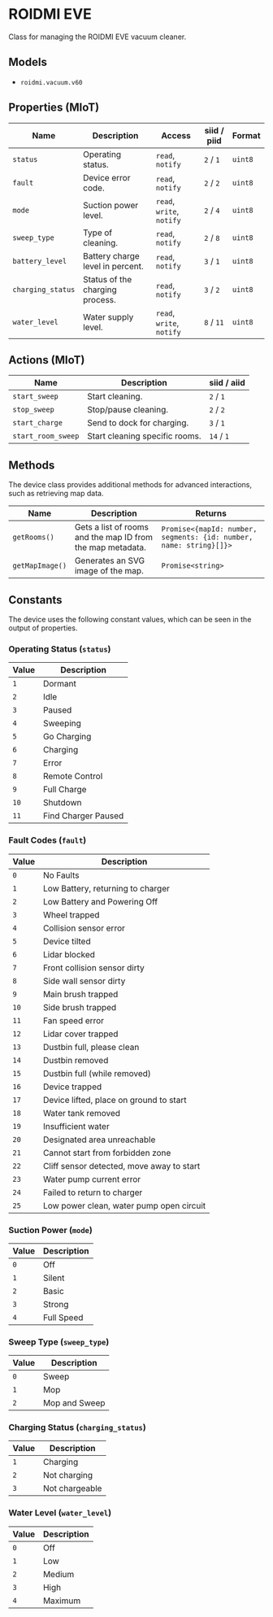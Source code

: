 # ROIDMI EVE

Class for managing the ROIDMI EVE vacuum cleaner.

## Models

- `roidmi.vacuum.v60`

## Properties (MIoT)

| Name            | Description                       | Access                 | siid / piid | Format |
| --------------- | --------------------------------- | ---------------------- | ----------- | ------ |
| `status`        | Operating status.                 | `read`, `notify`       | `2` / `1`   | `uint8` |
| `fault`         | Device error code.                | `read`, `notify`       | `2` / `2`   | `uint8` |
| `mode`          | Suction power level.              | `read`, `write`, `notify` | `2` / `4`   | `uint8` |
| `sweep_type`    | Type of cleaning.                 | `read`, `notify`       | `2` / `8`   | `uint8` |
| `battery_level` | Battery charge level in percent.  | `read`, `notify`       | `3` / `1`   | `uint8` |
| `charging_status` | Status of the charging process. | `read`, `notify`       | `3` / `2`   | `uint8` |
| `water_level`   | Water supply level.               | `read`, `write`, `notify` | `8` / `11`  | `uint8` |

## Actions (MIoT)

| Name               | Description                     | siid / aiid |
| ------------------ | ------------------------------- | ----------- |
| `start_sweep`      | Start cleaning.                 | `2` / `1`   |
| `stop_sweep`       | Stop/pause cleaning.            | `2` / `2`   |
| `start_charge`     | Send to dock for charging.      | `3` / `1`   |
| `start_room_sweep` | Start cleaning specific rooms.  | `14` / `1`  |

## Methods

The device class provides additional methods for advanced interactions, such
as retrieving map data.

| Name          | Description                                                    | Returns                                                          |
| ------------- | -------------------------------------------------------------- | ---------------------------------------------------------------- |
| `getRooms()`  | Gets a list of rooms and the map ID from the map metadata.     | `Promise<{mapId: number, segments: {id: number, name: string}[]}>` |
| `getMapImage()` | Generates an SVG image of the map.                           | `Promise<string>`                                                |

## Constants

The device uses the following constant values, which can be seen in the
output of properties.

### Operating Status (`status`)

| Value | Description           |
| ----- | --------------------- |
| `1`   | Dormant               |
| `2`   | Idle                  |
| `3`   | Paused                |
| `4`   | Sweeping              |
| `5`   | Go Charging           |
| `6`   | Charging              |
| `7`   | Error                 |
| `8`   | Remote Control        |
| `9`   | Full Charge           |
| `10`  | Shutdown              |
| `11`  | Find Charger Paused   |

### Fault Codes (`fault`)

| Value | Description                                  |
| ----- | -------------------------------------------- |
| `0`   | No Faults                                    |
| `1`   | Low Battery, returning to charger            |
| `2`   | Low Battery and Powering Off                 |
| `3`   | Wheel trapped                                |
| `4`   | Collision sensor error                       |
| `5`   | Device tilted                                |
| `6`   | Lidar blocked                                |
| `7`   | Front collision sensor dirty                 |
| `8`   | Side wall sensor dirty                       |
| `9`   | Main brush trapped                           |
| `10`  | Side brush trapped                           |
| `11`  | Fan speed error                              |
| `12`  | Lidar cover trapped                          |
| `13`  | Dustbin full, please clean                   |
| `14`  | Dustbin removed                              |
| `15`  | Dustbin full (while removed)                 |
| `16`  | Device trapped                               |
| `17`  | Device lifted, place on ground to start      |
| `18`  | Water tank removed                           |
| `19`  | Insufficient water                           |
| `20`  | Designated area unreachable                  |
| `21`  | Cannot start from forbidden zone             |
| `22`  | Cliff sensor detected, move away to start    |
| `23`  | Water pump current error                     |
| `24`  | Failed to return to charger                  |
| `25`  | Low power clean, water pump open circuit     |

### Suction Power (`mode`)

| Value | Description |
| ----- | ----------- |
| `0`   | Off         |
| `1`   | Silent      |
| `2`   | Basic       |
| `3`   | Strong      |
| `4`   | Full Speed  |

### Sweep Type (`sweep_type`)

| Value | Description     |
| ----- | --------------- |
| `0`   | Sweep           |
| `1`   | Mop             |
| `2`   | Mop and Sweep   |

### Charging Status (`charging_status`)

| Value | Description     |
| ----- | --------------- |
| `1`   | Charging        |
| `2`   | Not charging    |
| `3`   | Not chargeable  |

### Water Level (`water_level`)

| Value | Description |
| ----- | ----------- |
| `0`   | Off         |
| `1`   | Low         |
| `2`   | Medium      |
| `3`   | High        |
| `4`   | Maximum     |
